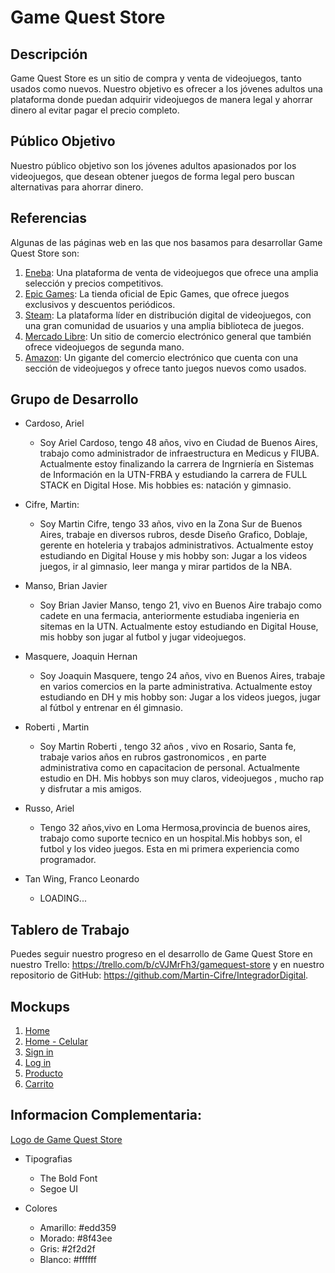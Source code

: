 # Game Quest Store

## Descripción
Game Quest Store es un sitio de compra y venta de videojuegos, tanto usados como nuevos. Nuestro objetivo es ofrecer a los jóvenes adultos una plataforma donde puedan adquirir videojuegos de manera legal y ahorrar dinero al evitar pagar el precio completo. 

## Público Objetivo
Nuestro público objetivo son los jóvenes adultos apasionados por los videojuegos, que desean obtener juegos de forma legal pero buscan alternativas para ahorrar dinero. 

## Referencias
Algunas de las páginas web en las que nos basamos para desarrollar Game Quest Store son:

1. [Eneba](https://www.eneba.com): Una plataforma de venta de videojuegos que ofrece una amplia selección y precios competitivos.
2. [Epic Games](https://www.epicgames.com): La tienda oficial de Epic Games, que ofrece juegos exclusivos y descuentos periódicos.
3. [Steam](https://store.steampowered.com): La plataforma líder en distribución digital de videojuegos, con una gran comunidad de usuarios y una amplia biblioteca de juegos.
4. [Mercado Libre](https://www.mercadolibre.com): Un sitio de comercio electrónico general que también ofrece videojuegos de segunda mano.
5. [Amazon](https://www.amazon.com): Un gigante del comercio electrónico que cuenta con una sección de videojuegos y ofrece tanto juegos nuevos como usados.

## Grupo de Desarrollo

- Cardoso, Ariel
  - Soy Ariel Cardoso, tengo 48 años, vivo en Ciudad de Buenos Aires, trabajo como administrador de infraestructura en Medicus y FIUBA. Actualmente estoy finalizando la carrera de Ingrniería en Sistemas de Información en la UTN-FRBA y estudiando la carrera de FULL STACK en Digital Hose. Mis hobbies es: natación y gimnasio. 

- Cifre, Martin:
  - Soy Martin Cifre, tengo 33 años, vivo en la Zona Sur de Buenos Aires, trabaje en diversos rubros, desde Diseño Grafico, Doblaje, gerente en hoteleria y trabajos administrativos.  Actualmente estoy estudiando en Digital House y mis hobby son: Jugar a los videos juegos, ir al gimnasio, leer manga y mirar partidos de la NBA.

- Manso, Brian Javier
  - Soy Brian Javier Manso, tengo 21, vivo en Buenos Aire trabajo como cadete en una fermacia, anteriormente estudiaba ingenieria en sitemas en la UTN. Actualmente estoy estudiando en Digital House, mis hobby son jugar al futbol y jugar videojuegos.

- Masquere, Joaquin Hernan
  
  - Soy Joaquin Masquere, tengo 24 años, vivo en Buenos Aires, trabaje en varios comercios en la parte administrativa.  Actualmente estoy estudiando en DH y mis hobby son: Jugar a los videos juegos, jugar al fútbol y entrenar en él gimnasio.

 - Roberti , Martin
   - Soy Martin Roberti , tengo 32 años , vivo en Rosario, Santa fe, trabaje varios años en rubros gastronomicos , en parte administrativa como en capacitacion de personal. Actualmente estudio en DH. Mis hobbys son muy claros, videojuegos , mucho rap y disfrutar a mis amigos.

- Russo, Ariel
  - Tengo 32 años,vivo en Loma Hermosa,provincia de buenos aires, trabajo como suporte tecnico en un hospital.Mis hobbys son, el futbol y los video juegos.
Esta en mi primera experiencia como programador.

- Tan Wing, Franco Leonardo
    - LOADING...
## Tablero de Trabajo
Puedes seguir nuestro progreso en el desarrollo de Game Quest Store en nuestro Trello: https://trello.com/b/cVJMrFh3/gamequest-store y en nuestro repositorio de GitHub: https://github.com/Martin-Cifre/IntegradorDigital.

## Mockups
1. [Home](https://i.ibb.co/cC5XzNR/mockup-web-home.jpg)
2. [Home - Celular](https://i.ibb.co/K9qyHy1/mockup-cel.jpg)
3. [Sign in](https://i.ibb.co/wBYPGJc/mockup-web-registro.jpg)
4. [Log in](https://i.ibb.co/tBJ6Kr7/mockup-web-login.jpg)
5. [Producto](https://i.ibb.co/G99sKxz/mockup-web-compra.jpg)
6. [Carrito](https://i.ibb.co/fC6xKXM/mockup-web-carrito.jpg)

## Informacion Complementaria:

[Logo de Game Quest Store](https://i.ibb.co/qpTrnR0/Logo-GQS.png)

- Tipografias
  - The Bold Font
  - Segoe UI
  
- Colores
  - Amarillo: #edd359
  - Morado: #8f43ee
  - Gris: #2f2d2f
  - Blanco: #ffffff
